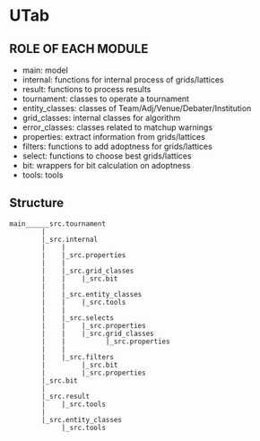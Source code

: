 # UTab

## ROLE OF EACH MODULE

 * main: model
 * internal: functions for internal process of grids/lattices
 * result: functions to process results
 * tournament: classes to operate a tournament
 * entity_classes: classes of Team/Adj/Venue/Debater/Institution
 * grid_classes: internal classes for algorithm
 * error_classes: classes related to matchup warnings
 * properties: extract information from grids/lattices
 * filters: functions to add adoptness for grids/lattices
 * select: functions to choose best grids/lattices
 * bit: wrappers for bit calculation on adoptness
 * tools: tools

## Structure

```
main______src.tournament
        |
        |_src.internal
        |    |
        |    |_src.properties
        |    |
        |    |_src.grid_classes
        |    |    |_src.bit
        |    |
        |    |_src.entity_classes
        |    |    |_src.tools
        |    |
        |    |_src.selects
        |    |    |_src.properties
        |    |    |_src.grid_classes
        |    |    	    |_src.properties
        |    |
        |    |_src.filters
        |         |_src.bit
        |         |_src.properties
        |_src.bit
        |
    	|_src.result
        |    |_src.tools
        |
    	|_src.entity_classes
             |_src.tools
```
